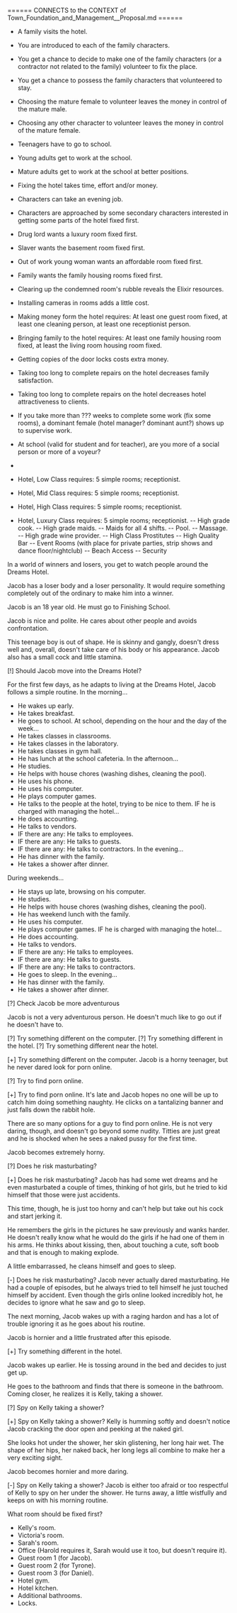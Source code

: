 ====== CONNECTS to the CONTEXT of Town_Foundation_and_Management__Proposal.md ======


- A family visits the hotel.
- You are introduced to each of the family characters.
- You get a chance to decide to make one of the family characters (or a contractor not related to the family) volunteer to fix the place.
- You get a chance to possess the family characters that volunteered to stay.
- Choosing the mature female to volunteer leaves the money in control of the mature male.
- Choosing any other character to volunteer leaves the money in control of the mature female.
- Teenagers have to go to school.
- Young adults get to work at the school.
- Mature adults get to work at the school at better positions.
- Fixing the hotel takes time, effort and/or money.
- Characters can take an evening job.
- Characters are approached by some secondary characters interested in getting some parts of the hotel fixed first.
- Drug lord wants a luxury room fixed first.
- Slaver wants the basement room fixed first.
- Out of work young woman wants an affordable room fixed first.
- Family wants the family housing rooms fixed first.
- Clearing up the condemned room's rubble reveals the Elixir resources.
- Installing cameras in rooms adds a little cost.
- Making money form the hotel requires: At least one guest room fixed, at least one cleaning person, at least one receptionist person.
- Bringing family to the hotel requires: At least one family housing room fixed, at least the living room housing room fixed.
- Getting copies of the door locks costs extra money.
- Taking too long to complete repairs on the hotel decreases family satisfaction.
- Taking too long to complete repairs on the hotel decreases hotel attractiveness to clients.
- If you take more than ??? weeks to complete some work (fix some rooms), a dominant female (hotel manager? dominant aunt?) shows up to supervise work.

- At school (valid for student and for teacher), are you more of a social person or more of a voyeur?
- 

- Hotel, Low Class requires: 5 simple rooms; receptionist.
- Hotel, Mid Class requires: 5 simple rooms; receptionist.
- Hotel, High Class requires: 5 simple rooms; receptionist.
- Hotel, Luxury Class requires: 5 simple rooms; receptionist.
    -- High grade cook.
    -- High grade maids.
    -- Maids for all 4 shifts.
    -- Pool.
    -- Massage.
    -- High grade wine provider.
    -- High Class Prostitutes
    -- High Quality Bar
    -- Event Rooms (with place for private parties, strip shows and dance floor/nightclub)
    -- Beach Access
    -- Security






In a world of winners and losers, you get to watch people around the Dreams Hotel.

Jacob has a loser body and a loser personality. It would require something completely out of the ordinary to make him into a winner.

Jacob is an 18 year old. He must go to Finishing School.

Jacob is nice and polite. He cares about other people and avoids confrontation.

This teenage boy is out of shape. He is skinny and gangly, doesn't dress well and, overall, doesn't take care of his body or his appearance. Jacob also has a small cock and little stamina.

[!] Should Jacob move into the Dreams Hotel?


For the first few days, as he adapts to living at the Dreams Hotel, Jacob follows a simple routine.
In the morning...
- He wakes up early.
- He takes breakfast.
- He goes to school.
At school, depending on the hour and the day of the week...
- He takes classes in classrooms.
- He takes classes in the laboratory.
- He takes classes in gym hall.
- He has lunch at the school cafeteria.
In the afternoon...
- He studies.
- He helps with house chores (washing dishes, cleaning the pool).
- He uses his phone.
- He uses his computer.
- He plays computer games.
- He talks to the people at the hotel, trying to be nice to them.
IF he is charged with managing the hotel...
- He does accounting.
- He talks to vendors.
- IF there are any: He talks to employees.
- IF there are any: He talks to guests.
- IF there are any: He talks to contractors.
In the evening...
- He has dinner with the family.
- He takes a shower after dinner.

During weekends...
- He stays up late, browsing on his computer.
- He studies.
- He helps with house chores (washing dishes, cleaning the pool).
- He has weekend lunch with the family.
- He uses his computer.
- He plays computer games.
IF he is charged with managing the hotel...
- He does accounting.
- He talks to vendors.
- IF there are any: He talks to employees.
- IF there are any: He talks to guests.
- IF there are any: He talks to contractors.
- He goes to sleep.
In the evening...
- He has dinner with the family.
- He takes a shower after dinner.





[?] Check Jacob be more adventurous

Jacob is not a very adventurous person. He doesn't much like to go out if he doesn't have to.

[?] Try something different on the computer.
[?] Try something different in the hotel.
[?] Try something different near the hotel.



[+] Try something different on the computer.
Jacob is a horny teenager, but he never dared look for porn online.

[?] Try to find porn online.

[+] Try to find porn online.
It's late and Jacob hopes no one will be up to catch him doing something naughty. He clicks on a tantalizing banner and just falls down the rabbit hole.

There are so many options for a guy to find porn online. He is not very daring, though, and doesn't go beyond some nudity. Titties are just great and he is shocked when he sees a naked pussy for the first time.

Jacob becomes extremely horny.

[?] Does he risk masturbating?

[+] Does he risk masturbating?
Jacob has had some wet dreams and he even masturbated a couple of times, thinking of hot girls, but he tried to kid himself that those were just accidents.

This time, though, he is just too horny and can't help but take out his cock and start jerking it.

He remembers the girls in the pictures he saw previously and wanks harder. He doesn't really know what he would do the girls if he had one of them in his arms. He thinks about kissing, then, about touching a cute, soft boob and that is enough to making explode.

A little embarrassed, he cleans himself and goes to sleep.

[-] Does he risk masturbating?
Jacob never actually dared masturbating. He had a couple of episodes, but he always tried to tell himself he just touched himself by accident. Even though the girls online looked incredibly hot, he decides to ignore what he saw and go to sleep.

The next morning, Jacob wakes up with a raging hardon and has a lot of trouble ignoring it as he goes about his routine.

Jacob is hornier and a little frustrated after this episode.



[+] Try something different in the hotel.

Jacob wakes up earlier. He is tossing around in the bed and decides to just get up.

He goes to the bathroom and finds that there is someone in the bathroom. Coming closer, he realizes it is Kelly, taking a shower.

[?] Spy on Kelly taking a shower?

[+] Spy on Kelly taking a shower?
Kelly is humming softly and doesn't notice Jacob cracking the door open and peeking at the naked girl.

She looks hot under the shower, her skin glistening, her long hair wet. The shape of her hips, her naked back, her long legs all combine to make her a very exciting sight.

Jacob becomes hornier and more daring.

[-] Spy on Kelly taking a shower?
Jacob is either too afraid or too respectful of Kelly to spy on her under the shower. He turns away, a little wistfully and keeps on with his morning routine.





What room should be fixed first?
- Kelly's room.
- Victoria's room.
- Sarah's room.
- Office (Harold requires it, Sarah would use it too, but doesn't require it).
- Guest room 1 (for Jacob).
- Guest room 2 (for Tyrone).
- Guest room 3 (for Daniel).
- Hotel gym.
- Hotel kitchen.
- Additional bathrooms.
- Locks.
